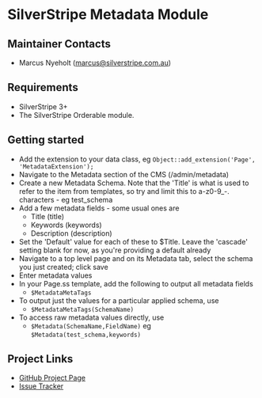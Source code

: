 # SilverStripe Metadata Module

## Maintainer Contacts

* Marcus Nyeholt (<marcus@silverstripe.com.au>)

## Requirements

* SilverStripe 3+
* The SilverStripe Orderable module.

## Getting started

* Add the extension to your data class, eg `Object::add_extension('Page', 'MetadataExtension');`
* Navigate to the Metadata section of the CMS (/admin/metadata)
* Create a new Metadata Schema. Note that the 'Title' is what is used to refer to the item from templates, so try and 
  limit this to a-z0-9_-. characters - eg test_schema
* Add a few metadata fields - some usual ones are
  * Title (title)
  * Keywords (keywords)
  * Description (description)
* Set the 'Default' value for each of these to $Title. Leave the 'cascade' setting blank for now, as you're providing
  a default already
* Navigate to a top level page and on its Metadata tab, select the schema you just created; click save
* Enter metadata values
* In your Page.ss template, add the following to output all metadata fields
  * `$MetadataMetaTags` 
* To output just the values for a particular applied schema, use
  * `$MetadataMetaTags(SchemaName)`
* To access raw metadata values directly, use
  * `$Metadata(SchemaName,FieldName)` eg `$Metadata(test_schema,keywords)`

## Project Links
* [GitHub Project Page](https://github.com/ajshort/silverstripe-metadata)
* [Issue Tracker](https://github.com/ajshort/silverstripe-metadata/issues)
